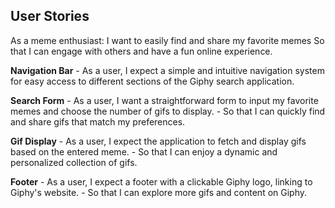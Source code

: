 ## User Stories

As a meme enthusiast: I want to easily find and share my favorite memes
So that I can engage with others and have a fun online experience.

**Navigation Bar**
    - As a user, I expect a simple and intuitive navigation system for easy access to different sections of the Giphy search application.

**Search Form**
    - As a user, I want a straightforward form to input my favorite memes and choose the number of gifs to display.
    - So that I can quickly find and share gifs that match my preferences.

**Gif Display**
    - As a user, I expect the application to fetch and display gifs based on the entered meme.
    - So that I can enjoy a dynamic and personalized collection of gifs.

**Footer**
    - As a user, I expect a footer with a clickable Giphy logo, linking to Giphy's website.
    - So that I can explore more gifs and content on Giphy.